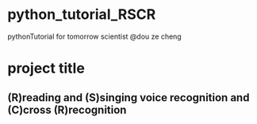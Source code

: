 # python_tutorial_RSCR
pythonTutorial for tomorrow scientist @dou ze cheng 

# project title 

## (R)reading and (S)singing voice recognition and (C)cross (R)recognition
